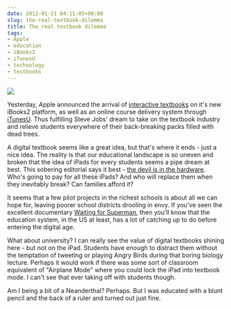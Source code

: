 ```yaml
---
date: 2012-01-21 04:11:05+00:00
slug: the-real-textbook-dilemma
title: The real textbook dilemma
tags:
- Apple
- education
- iBooks2
- iTunesU
- technology
- textbooks
---
```


![](http://media.tumblr.com/tumblr_ly27mqP4hh1qfn08u.jpg)




Yesterday, Apple announced the arrival of [interactive textbooks](http://www.apple.com/education/ibooks-textbooks/) on it's new iBooks2 platform, as well as an online course delivery system through [iTunesU](http://www.apple.com/education/itunes-u/). Thus fulfilling Steve Jobs' dream to take on the textbook industry and relieve students everywhere of their back-breaking packs filled with dead trees.




A digital textbook seems like a great idea, but that's where it ends - just a nice idea. The reality is that our educational landscape is so uneven and broken that the idea of iPads for every students seems a pipe dream at best. This sobering editorial says it best - [the devil is in the hardware](http://news.cnet.com/8301-30677_3-57361919-244/apple-ibooks-in-schools-devil-is-in-the-hardware/). Who's going to pay for all these iPads? And who will replace them when they inevitably break? Can families afford it?




It seems that a few pilot projects in the richest schools is about all we can hope for, leaving poorer school districts drooling in envy. If you've seen the excellent documentary [Waiting for Superman](http://www.rottentomatoes.com/m/waiting_for_superman/), then you'll know that the education system, in the US at least, has a lot of catching up to do before entering the digital age.




What about university? I can really see the value of digital textbooks shining here - but not on the iPad. Students have enough to distract them without the temptation of tweeting or playing Angry Birds during that boring biology lecture. Perhaps it would work if there was some sort of classroom equivalent of "Airplane Mode" where you could lock the iPad into textbook mode. I can't see that ever taking off with students though.




Am I being a bit of a Neanderthal? Perhaps. But I was educated with a blunt pencil and the back of a ruler and turned out just fine.
